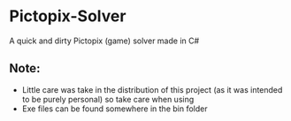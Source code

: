 # Pictopix-Solver
A quick and dirty Pictopix (game) solver made in C#

## Note:
- Little care was take in the distribution of this project (as it was intended to be purely personal) so take care when using
- Exe files can be found somewhere in the bin folder
